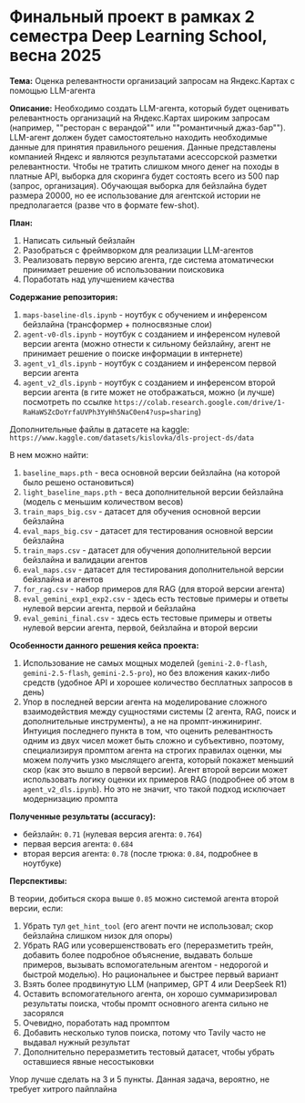 # Финальный проект в рамках 2 семестра Deep Learning School, весна 2025

**Тема:**  Оценка релевантности организаций запросам на Яндекс.Картах с помощью LLM-агента

**Описание:** Необходимо создать LLM-агента, который будет оценивать релевантность организаций на Яндекс.Картах широким запросам (например, ""ресторан с верандой"" или ""романтичный джаз-бар""). LLM-агент должен будет самостоятельно находить необходимые данные для принятия правильного решения.
Данные представлены компанией Яндекс и являются результатами асессорской разметки релевантности. Чтобы не тратить слишком много денег на походы в платные API, выборка для скоринга будет состоять всего из 500 пар (запрос, организация). Обучающая выборка для бейзлайна будет размера 20000, но ее использование для агентской истории не предполагается (разве что в формате few-shot).

**План:**
1. Написать сильный бейзлайн
2. Разобраться с фреймворком для реализации LLM-агентов
3. Реализовать первую версию агента, где система атоматически принимает решение об использовании поисковика
4. Поработать над улучшением качества

**Содержание репозитория:**
1. `maps-baseline-dls.ipynb` - ноутбук с обучением и инференсом бейзлайна (трансформер + полносвязные слои)
2. `agent-v0-dls.ipynb` - ноутбук с созданием и инференсом нулевой версии агента (можно отнести к сильному бейзлайну, агент не принимает решение о поиске информации в интернете)
3. `agent_v1_dls.ipynb` - ноутбук с созданием и инференсом первой версии агента
4. `agent_v2_dls.ipynb` - ноутбук с созданием и инференсом второй версии агента (в гите может не отображаться, можно (и лучше) посмотреть по ссылке `https://colab.research.google.com/drive/1-RaHaWSZcDoYrfaUVPh3YyHh5NaC0en4?usp=sharing`)

Дополнительные файлы в датасете на kaggle: `https://www.kaggle.com/datasets/kislovka/dls-project-ds/data`

В нем можно найти:
1. `baseline_maps.pth` - веса основной версии бейзлайна (на которой было решено остановиться)
2. `light_baseline_maps.pth` - веса дополнительной версии бейзлайна (модель с меньшим количеством весов)
3. `train_maps_big.csv` - датасет для обучения основной версии бейзлайна
4. `eval_maps_big.csv` - датасет для тестирования основной версии бейзлайна
5. `train_maps.csv` - датасет для обучения дополнительной версии бейзлайна и валидации агентов
6. `eval_maps.csv` - датасет для тестирования дополнительной версии бейзлайна и агентов
7. `for_rag.csv` - набор примеров для RAG (для второй версии агента)
8. `eval_gemini_exp1_exp2.csv` - здесь есть тестовые примеры и ответы нулевой версии агента, первой и бейзлайна
9. `eval_gemini_final.csv` - здесь есть тестовые примеры и ответы нулевой версии агента, первой, бейзлайна и второй версии

**Особенности данного решения кейса проекта:** 
1. Использование не самых мощных моделей (`gemini-2.0-flash`, `gemini-2.5-flash`, `gemini-2.5-pro`), но без вложения каких-либо средств (удобное API и хорошее количество бесплатных запросов в день)
2. Упор в последней версии агента на моделирование сложного взаимодействия между сущностями системы (2 агента, RAG, поиск и дополнительные инструменты), а не на промпт-инжиниринг. Интуиция последнего пункта в том, что оценить релевантность одним из двух чисел может быть сложно и субъективно, поэтому, специализируя промптом агента на строгих правилах оценки, мы можем получить узко мыслящего агента, который покажет меньший скор (как это вышло в первой версии). Агент второй версии может использовать логику оценки их примеров RAG (подробнее об этом в `agent_v2_dls.ipynb`). Но это не значит, что такой подход исключает модернизацию промпта

**Полученные результаты (accuracy):**
- бейзлайн: `0.71` (нулевая версия агента: `0.764`)
- первая версия агента: `0.684`
- вторая версия агента: `0.78` (после трюка: `0.84`, подробнее в ноутбуке)

**Перспективы:**

В теории, добиться скора выше `0.85` можно системой агента второй версии, если:
1. Убрать тул `get_hint_tool` (его агент почти не использовал; скор бейзлайна слишком низок для опоры)
2. Убрать RAG или усовершенствовать его (переразметить трейн, добавить более подробное объяснение, выдавать больше примеров, вызывать вспомогательным агентом - недорогой и быстрой моделью). Но рациональнее и быстрее первый вариант
3. Взять более продвинутую LLM (например, GPT 4 или DeepSeek R1)
4. Оставить вспомогательного агента, он хорошо суммаризировал результаты поиска, чтобы промпт основного агента сильно не засорялся
5. Очевидно, поработать над промптом
6. Добавить несколько тулов поиска, потому что Tavily часто не выдавал нужный результат
7. Дополнительно переразметить тестовый датасет, чтобы убрать оставшиеся явные несостыковки
   
Упор лучше сделать на 3 и 5 пункты. Данная задача, вероятно, не требует хитрого пайплайна




 

